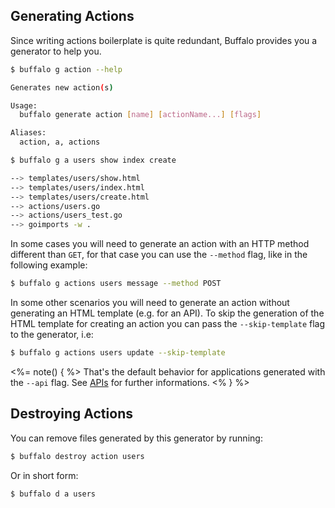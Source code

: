 ## Generating Actions

Since writing actions boilerplate is quite redundant, Buffalo provides you a generator to help you.

```bash
$ buffalo g action --help

Generates new action(s)

Usage:
  buffalo generate action [name] [actionName...] [flags]

Aliases:
  action, a, actions
```

```bash
$ buffalo g a users show index create

--> templates/users/show.html
--> templates/users/index.html
--> templates/users/create.html
--> actions/users.go
--> actions/users_test.go
--> goimports -w .
```

In some cases you will need to generate an action with an HTTP method different than `GET`, for that case you can use the `--method` flag, like in the following example:

```bash
$ buffalo g actions users message --method POST
```

In some other scenarios you will need to generate an action without generating an HTML template (e.g. for an API). To skip the generation of the HTML template for creating an action you can pass the `--skip-template` flag to the generator, i.e:

```bash
$ buffalo g actions users update --skip-template
```

<%= note() { %>
That's the default behavior for applications generated with the `--api` flag. See [APIs](/en/docs/apis/) for further informations.
<% } %>

## Destroying Actions

You can remove files generated by this generator by running:

```bash
$ buffalo destroy action users
```

Or in short form:

```bash
$ buffalo d a users
```
